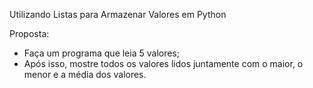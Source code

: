 Utilizando Listas para Armazenar Valores em Python

Proposta:
   - Faça um programa que leia 5 valores;
   - Após isso, mostre todos os valores lidos juntamente com o maior, o menor e a média dos valores.
